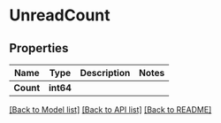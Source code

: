 # UnreadCount

## Properties

Name | Type | Description | Notes
------------ | ------------- | ------------- | -------------
**Count** | **int64** |  | 

[[Back to Model list]](../README.md#documentation-for-models) [[Back to API list]](../README.md#documentation-for-api-endpoints) [[Back to README]](../README.md)


